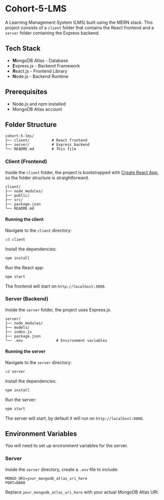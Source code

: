 # Cohort-5-LMS

A Learning Management System (LMS) built using the MERN stack. This project consists of a `client` folder that contains the React frontend and a `server` folder containing the Express backend.

## Tech Stack

- **M**ongoDB Atlas - Database
- **E**xpress.js - Backend Framework
- **R**eact.js - Frontend Library
- **N**ode.js - Backend Runtime

## Prerequisites

- Node.js and npm installed
- MongoDB Atlas account

## Folder Structure

```plaintext
cohort-5-lms/
├── client/          # React frontend
├── server/          # Express backend
└── README.md        # This file
```

### Client (Frontend)

Inside the `client` folder, the project is bootstrapped with [Create React App](https://github.com/facebook/create-react-app), so the folder structure is straightforward.

```plaintext
client/
├── node_modules/
├── public/
├── src/
├── package.json
└── README.md
```

#### Running the client

Navigate to the `client` directory:

```bash
cd client
```

Install the dependencies:

```bash
npm install
```

Run the React app:

```bash
npm start
```

The frontend will start on `http://localhost:3000`.

### Server (Backend)

Inside the `server` folder, the project uses Express.js.

```plaintext
server/
├── node_modules/
├── models/
├── index.js
├── package.json
└── .env               # Environment variables
```

#### Running the server

Navigate to the `server` directory:

```bash
cd server
```

Install the dependencies:

```bash
npm install
```

Run the server:

```bash
npm start
```

The server will start, by default it will run on `http://localhost:8000`.

## Environment Variables

You will need to set up environment variables for the server.

### Server

Inside the `server` directory, create a `.env` file to include:

```env
MONGO_URI=your_mongodb_atlas_uri_here
PORT=8000
```

Replace `your_mongodb_atlas_uri_here` with your actual MongoDB Atlas URI.